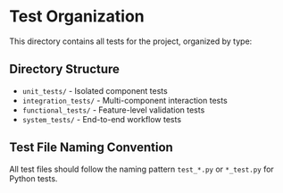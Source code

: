 # Test Organization

This directory contains all tests for the project, organized by type:

## Directory Structure

- `unit_tests/` - Isolated component tests
- `integration_tests/` - Multi-component interaction tests
- `functional_tests/` - Feature-level validation tests
- `system_tests/` - End-to-end workflow tests

## Test File Naming Convention

All test files should follow the naming pattern `test_*.py` or `*_test.py` for Python tests.